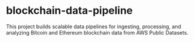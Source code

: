 # blockchain-data-pipeline
This project builds scalable data pipelines for ingesting, processing, and analyzing Bitcoin and Ethereum blockchain data from AWS Public Datasets.
